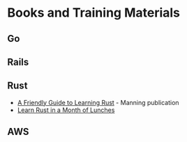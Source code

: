 # Books and Training Materials

## Go

## Rails

## Rust
- [A Friendly Guide to Learning Rust](https://freecontent.manning.com/a-friendly-guide-to-learning-rust/) - Manning publication
- [Learn Rust in a Month of Lunches](https://www.manning.com/books/learn-rust-in-a-month-of-lunches)

## AWS
